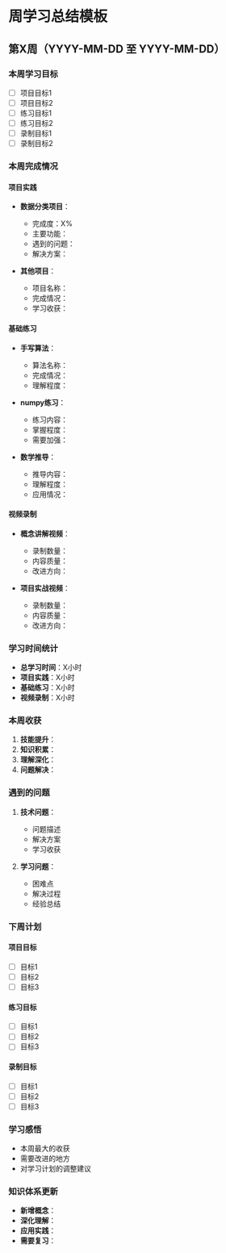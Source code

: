# 周学习总结模板

## 第X周（YYYY-MM-DD 至 YYYY-MM-DD）

### 本周学习目标
- [ ] 项目目标1
- [ ] 项目目标2
- [ ] 练习目标1
- [ ] 练习目标2
- [ ] 录制目标1
- [ ] 录制目标2

### 本周完成情况
#### 项目实践
- **数据分类项目**：
  - 完成度：X%
  - 主要功能：
  - 遇到的问题：
  - 解决方案：

- **其他项目**：
  - 项目名称：
  - 完成情况：
  - 学习收获：

#### 基础练习
- **手写算法**：
  - 算法名称：
  - 完成情况：
  - 理解程度：

- **numpy练习**：
  - 练习内容：
  - 掌握程度：
  - 需要加强：

- **数学推导**：
  - 推导内容：
  - 理解程度：
  - 应用情况：

#### 视频录制
- **概念讲解视频**：
  - 录制数量：
  - 内容质量：
  - 改进方向：

- **项目实战视频**：
  - 录制数量：
  - 内容质量：
  - 改进方向：

### 学习时间统计
- **总学习时间**：X小时
- **项目实践**：X小时
- **基础练习**：X小时
- **视频录制**：X小时

### 本周收获
1. **技能提升**：
2. **知识积累**：
3. **理解深化**：
4. **问题解决**：

### 遇到的问题
1. **技术问题**：
   - 问题描述
   - 解决方案
   - 学习收获

2. **学习问题**：
   - 困难点
   - 解决过程
   - 经验总结

### 下周计划
#### 项目目标
- [ ] 目标1
- [ ] 目标2
- [ ] 目标3

#### 练习目标
- [ ] 目标1
- [ ] 目标2
- [ ] 目标3

#### 录制目标
- [ ] 目标1
- [ ] 目标2
- [ ] 目标3

### 学习感悟
- 本周最大的收获
- 需要改进的地方
- 对学习计划的调整建议

### 知识体系更新
- **新增概念**：
- **深化理解**：
- **应用实践**：
- **需要复习**： 